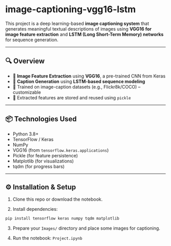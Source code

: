 # image-captioning-vgg16-lstm


This project is a deep learning-based **image captioning system** that generates meaningful textual descriptions of images using **VGG16 for image feature extraction** and **LSTM (Long Short-Term Memory) networks** for sequence generation.

---

## 🔍 Overview

- 📸 **Image Feature Extraction** using **VGG16**, a pre-trained CNN from Keras
- 🧾 **Caption Generation** using **LSTM-based sequence modeling**
- 🧠 Trained on image-caption datasets (e.g., Flickr8k/COCO) – customizable
- 💾 Extracted features are stored and reused using `pickle`

---

## 📦 Technologies Used

- Python 3.8+
- TensorFlow / Keras
- NumPy
- VGG16 (from `tensorflow.keras.applications`)
- Pickle (for feature persistence)
- Matplotlib (for visualizations)
- tqdm (for progress bars)

---

## ⚙️ Installation & Setup

1. Clone this repo or download the notebook.

2. Install dependencies:

```bash
pip install tensorflow keras numpy tqdm matplotlib
```

3. Prepare your `Images/` directory and place some images for captioning.

4. Run the notebook: `Project.ipynb`

